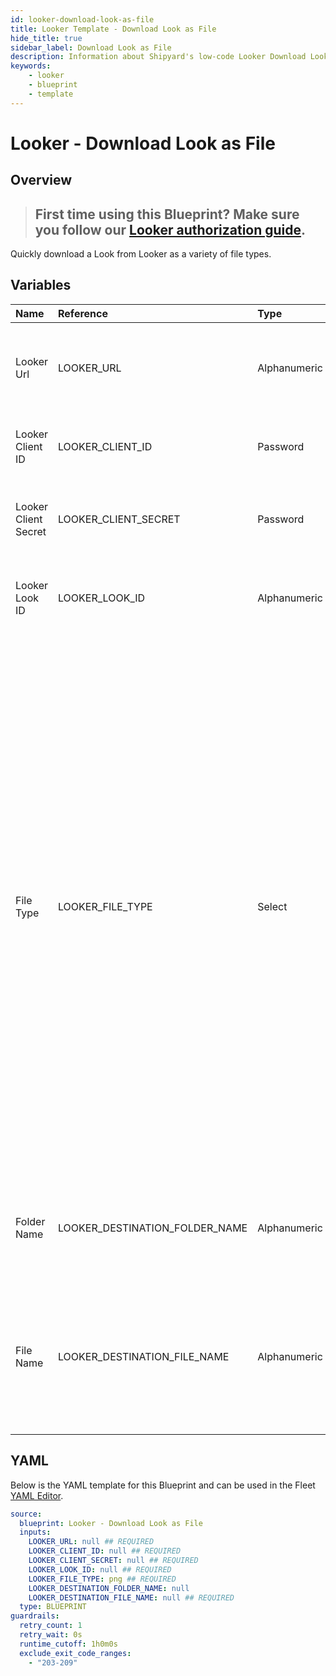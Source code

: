 ```yaml
---
id: looker-download-look-as-file
title: Looker Template - Download Look as File
hide_title: true
sidebar_label: Download Look as File
description: Information about Shipyard's low-code Looker Download Look as File blueprint. Quickly download a Look as a variety of file types. 
keywords:
    - looker
    - blueprint
    - template
---
```


# Looker - Download Look as File

## Overview

> ## **First time using this Blueprint? Make sure you follow our [Looker authorization guide](https://www.shipyardapp.com/docs/blueprint-library/looker/looker-download-look-as-file/)**.

Quickly download a Look from Looker as a variety of file types.



## Variables

| Name | Reference | Type | Required | Default | Options | Description |
|:---|:---|:---|:---|:---|:---|:---|
| Looker Url | LOOKER_URL | Alphanumeric | :white_check_mark: | - | - | The base URL of your organization's looker instance. Include https:// |
| Looker Client ID | LOOKER_CLIENT_ID | Password | :white_check_mark: | - | - | The Client ID generated from Looker for API access |
| Looker Client Secret | LOOKER_CLIENT_SECRET | Password | :white_check_mark: | - | - | The secret key generated from Looker for API access |
| Looker Look ID | LOOKER_LOOK_ID | Alphanumeric | :white_check_mark: | - | - | The identifier for the specific Look you are intending to download |
| File Type | LOOKER_FILE_TYPE | Select | :white_check_mark: | `png` | JSON (.json): `json`<br></br><br></br>Text (.txt): `txt`<br></br><br></br>CSV (.csv): `csv`<br></br><br></br>JSON Detail (.json): `json_detail`<br></br><br></br>Markdown (.md): `md`<br></br><br></br>Excel (.xlsx): `xlsx`<br></br><br></br>SQL (.sql): `sql`<br></br><br></br>PNG (.png): `png`<br></br><br></br>JPG (.jpg): `jpg` | The type of file that will be generated from the Look. |
| Folder Name | LOOKER_DESTINATION_FOLDER_NAME | Alphanumeric | :heavy_minus_sign: | - | - | Folder where the file will be created. Leave blank to store in the current working directory |
| File Name | LOOKER_DESTINATION_FILE_NAME | Alphanumeric | :white_check_mark: | - | - | File name that will be created for the Look being downloaded. Include the extension and ensure that it matches the selected File Type. |


## YAML

Below is the YAML template for this Blueprint and can be used in the Fleet [YAML Editor](../../reference/fleets/yaml-editor.md).

```yaml
source:
  blueprint: Looker - Download Look as File
  inputs:
    LOOKER_URL: null ## REQUIRED
    LOOKER_CLIENT_ID: null ## REQUIRED
    LOOKER_CLIENT_SECRET: null ## REQUIRED
    LOOKER_LOOK_ID: null ## REQUIRED
    LOOKER_FILE_TYPE: png ## REQUIRED
    LOOKER_DESTINATION_FOLDER_NAME: null 
    LOOKER_DESTINATION_FILE_NAME: null ## REQUIRED
  type: BLUEPRINT
guardrails:
  retry_count: 1
  retry_wait: 0s
  runtime_cutoff: 1h0m0s
  exclude_exit_code_ranges:
    - "203-209"
```
